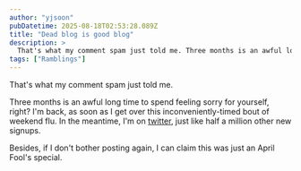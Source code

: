 ```yaml
---
author: "yjsoon"
pubDatetime: 2025-08-18T02:53:28.089Z
title: "Dead blog is good blog"
description: >
  That's what my comment spam just told me. Three months is an awful long time to spend feeling sorry for yourself, right? I'm back, as soon as I get ov...
tags: ["Ramblings"]
---
```






That's what my comment spam just told me.

Three months is an awful long time to spend feeling sorry for yourself, right? I'm back, as soon as I get over this inconveniently-timed bout of weekend flu. In the meantime, I'm on [twitter](http://www.twitter.com/yjsoon), just like half a million other new signups.

Besides, if I don't bother posting again, I can claim this was just an April Fool's special.